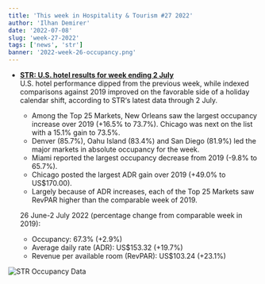 ```yaml
---
title: 'This week in Hospitality & Tourism #27 2022'
author: 'Ilhan Demirer'
date: '2022-07-08'
slug: 'week-27-2022'
tags: ['news', 'str']
banner: '2022-week-26-occupancy.png'
---
```


- **[STR: U.S. hotel results for week ending 2 July](https://str.com/press-release/str-us-hotel-results-week-ending-2-july)**  
  U.S. hotel performance dipped from the previous week, while indexed comparisons against 2019 improved on the favorable side of a holiday calendar shift, according to STR‘s latest data through 2 July.

  - Among the Top 25 Markets, New Orleans saw the largest occupancy increase over 2019 (+16.5% to 73.7%). Chicago was next on the list with a 15.1% gain to 73.5%.
  - Denver (85.7%), Oahu Island (83.4%) and San Diego (81.9%) led the major markets in absolute occupancy for the week.
  - Miami reported the largest occupancy decrease from 2019 (-9.8% to 65.7%).
  - Chicago posted the largest ADR gain over 2019 (+49.0% to US$170.00).
  - Largely because of ADR increases, each of the Top 25 Markets saw RevPAR higher than the comparable week of 2019.

  26 June-2 July 2022 (percentage change from comparable week in 2019):

  - Occupancy: 67.3% (+2.9%)
  - Average daily rate (ADR): US$153.32 (+19.7%)
  - Revenue per available room (RevPAR): US$103.24 (+23.1%)

![STR Occupancy Data](/images/blogimages/2022-week-27-occupancy.png)
